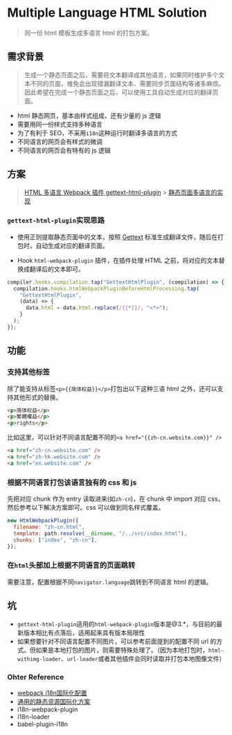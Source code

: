 # Multiple Language HTML Solution

> 同一份 html 模板生成多语言 html 的打包方案。

## 需求背景

> 生成一个静态页面之后，需要将文本翻译成其他语言，如果同时维护多个文本不同的页面，难免会出现错漏翻译文本、需要同步页面结构等诸多麻烦。因此希望在完成一个静态页面之后，可以使用工具自动生成对应的翻译页面。

- html 静态网页，基本由样式组成，还有少量的 js 逻辑
- 需要用同一份样式支持多种语言
- 为了有利于 SEO，不采用`i18n`这种运行时翻译多语言的方式
- 不同语言的网页会有样式的微调
- 不同语言的网页会有特有的 js 逻辑

## 方案

> [HTML 多语言 Webpack 插件 gettext-html-plugin](https://mufeng.me/post/html-i18n-webpack-plugin-gettext-html-plugin) > [静态页面多语言的实现](https://mufeng.me/post/the-realization-of-the-static-page-more-than-language)

### `gettext-html-plugin`实现思路

- 使用正则提取静态页面中的文本，按照 [Gettext](https://zh.wikipedia.org/zh-hans/Gettext) 标准生成翻译文件，随后在打包时，自动生成对应的翻译页面。

- Hook `html-webpack-plugin` 插件，在插件处理 HTML 之前，将对应的文本替换成翻译后的文本即可。

```js
compiler.hooks.compilation.tap("GettextHtmlPlugin", (compilation) => {
  compilation.hooks.htmlWebpackPluginBeforeHtmlProcessing.tap(
    "GettextHtmlPlugin",
    (data) => {
      data.html = data.html.replace(/{{*}}/, "<*>");
    }
  );
});
```

## 功能

### 支持其他标签

除了能支持从标签`<p>{{简体权益}}</p>`打包出以下这种三语 html 之外，还可以支持其他形式的替换。

```html
<p>简体权益</p>
<p>繁體權益</p>
<p>rights</p>
```

比如这里，可以针对不同语言配置不同的`<a href="{{zh-cn.website.com}}" />`

```html
<a href="zh-cn.website.com" />
<a href="zh-hk.website.com" />
<a href="en.website.com" />
```

### 根据不同语言打包该语言独有的 css 和 js

先把对应 chunk 作为 entry 读取进来(如`zh-cn`)，在 chunk 中 import 对应 css，然后参考以下解决方案即可。css 可以做到同名样式覆盖。

```js
new HtmlWebpackPlugin({
  filename: "zh-cn.html",
  template: path.resolve(__dirname, "/../src/index.html"),
  chunks: ["index", "zh-cn"],
});
```

### 在`html`头部加上根据不同语言的页面跳转

需要注意，配置根据不同`navigator.language`跳转到不同语言 html 的逻辑。

## 坑

- `gettext-html-plugin`适用的`html-webpack-plugin`版本是@3.\*，与目前的最新版本相比有点落后，适用起来具有版本局限性
- 如果想要针对不同语言配置不同图片，可以参考前面提到的配置不同 url 的方式。但如果是本地打包的图片，则需要特殊处理了。（因为本地打包时，`html-withimg-loader`、`url-loader`或者其他插件会同时读取并打包本地图像文件）


### Ohter Reference

- [webpack i18n国际化配置](https://blog.csdn.net/hsl0530hsl/article/details/78765996)
- [通用的静态资源国际化方案](https://github.com/OneWayTech/i18n-static)
- i18n-webpack-plugin
- i18n-loader 
- babel-plugin-i18n
